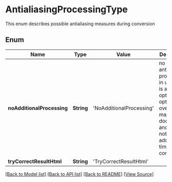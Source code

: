 ﻿# AntialiasingProcessingType
This enum describes possible antialiasing measures during conversion

## Enum
Name | Type | Value | Description
------------ | ------------- | ------------- | -------------
**noAdditionalProcessing** | **String** | 'NoAdditionalProcessing' | no special antialiasing processing in use. This is an optimal option for overhelming majority of documents and it does not require additional time during conversion
**tryCorrectResultHtml** | **String** | 'TryCorrectResultHtml' | 

[[Back to Model list]](../README.md#documentation-for-models) [[Back to API list]](../README.md#documentation-for-api-endpoints) [[Back to README]](../README.md) [[View Source]](../AsposePdfCloud/Models/AntialiasingProcessingType.swift)

